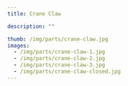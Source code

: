 ```yaml
---
title: Crane Claw

description: ""

thumb: /img/parts/crane-claw.jpg
images:
  - /img/parts/crane-claw-1.jpg
  - /img/parts/crane-claw-2.jpg
  - /img/parts/crane-claw-3.jpg
  - /img/parts/crane-claw-closed.jpg
---
```

